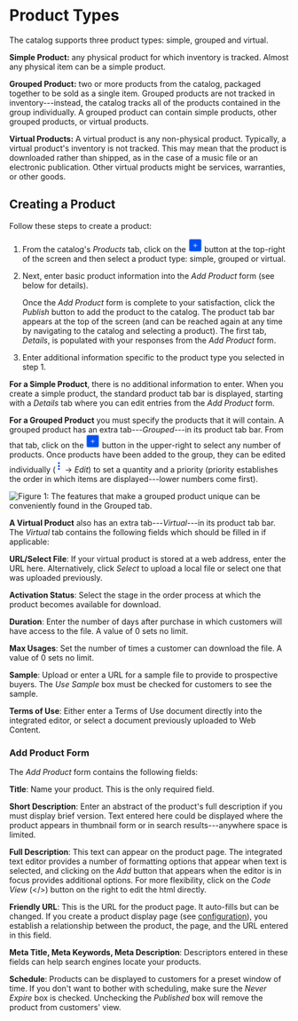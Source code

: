 # Product Types [](id=product-types)

The catalog supports three product types: simple, grouped and virtual.

**Simple Product:** any physical product for which inventory is tracked. Almost
any physical item can be a simple product.

**Grouped Product:** two or more products from the catalog, packaged together to
be sold as a single item. Grouped products are not tracked in
inventory---instead, the catalog tracks all of the products contained in the
group individually. A grouped product can contain simple products, other grouped
products, or virtual products.

**Virtual Products:** A virtual product is any non-physical product. Typically,
a virtual product's inventory is not tracked. This may mean that the product is
downloaded rather than shipped, as in the case of a music file or an electronic
publication. Other virtual products might be services, warranties, or other
goods.

## Creating a Product [](id=creating-a-product)

Follow these steps to create a product:

1.  From the catalog's *Products* tab, click on the
    ![Add](../../../images/icon-add.png) button at the top-right of the screen
    and then select a product type: simple, grouped or virtual.

2.  Next, enter basic product information into the *Add Product* form (see below
    for details).

    Once the *Add Product* form is complete to your satisfaction, click the
    *Publish* button to add the product to the catalog. The product tab bar appears
    at the top of the screen (and can be reached again at any time by navigating to
    the catalog and selecting a product). The first tab, *Details*, is populated
    with your responses from the *Add Product* form.

3.  Enter additional information specific to the product type you selected in
    step 1.

**For a Simple Product**, there is no additional information to enter. When
you create a simple product, the standard product tab bar is displayed,
starting with a *Details* tab where you can edit entries from the *Add
Product* form.

**For a Grouped Product** you must specify the products that it will
contain. A grouped product has an extra tab---*Grouped*---in its product tab
bar. From that tab, click on the ![Add](../../../images/icon-add.png) button
in the upper-right to select any number of products. Once products have been
added to the group, they can be edited individually
(![options](../../../images/icon-options.png) &rarr; *Edit*) to set
a quantity and a priority (priority establishes the order in which items are
displayed---lower numbers come first).

![Figure 1: The features that make a grouped product unique can be conveniently found in the *Grouped* tab.](../../../images/grouped-product.png)

**A Virtual Product** also has an extra tab---*Virtual*---in its product tab
bar. The *Virtual* tab contains the following fields which should be filled
in if applicable:

**URL/Select File**: If your virtual product is stored at a web address, enter
the URL here. Alternatively, click *Select* to upload a local file or select one
that was uploaded previously.

**Activation Status**: Select the stage in the order process at which the
product becomes available for download.

**Duration**: Enter the number of days after purchase in which customers
will have access to the file. A value of 0 sets no limit.

**Max Usages**: Set the number of times a customer can download the file.
A value of 0 sets no limit.

**Sample**: Upload or enter a URL for a sample file to provide to prospective
buyers. The *Use Sample* box must be checked for customers to see the
sample.

**Terms of Use**: Either enter a Terms of Use document directly into the
integrated editor, or select a document previously uploaded to Web
Content.

### Add Product Form [](id=add-product-form)

The *Add Product* form contains the following fields:

**Title**: Name your product. This is the only required field.

**Short Description**: Enter an abstract of the product's full description if
you must display brief version. Text entered here could be displayed where the
product appears in thumbnail form or in search results---anywhere space is
limited.

**Full Description**: This text can appear on the product page. The integrated
text editor provides a number of formatting options that appear when text is
selected, and clicking on the *Add* button that appears when the editor is in
focus provides additional options. For more flexibility, click on the *Code
View* (</>) button on the right to edit the html directly.

**Friendly URL**: This is the URL for the product page. It auto-fills but can be
changed. If you create a product display page (see
[configuration](/web/liferay-emporio/documentation/-/knowledge_base/1-0/configuration#display-page)),
you establish a relationship between the product, the page, and the URL entered
in this field.

**Meta Title, Meta Keywords, Meta Description**: Descriptors entered in these
fields can help search engines locate your products. 

**Schedule**: Products can be displayed to customers for a preset window of
time. If you don't want to bother with scheduling, make sure the *Never
Expire* box is checked. Unchecking the *Published* box will remove the product
from customers' view.
